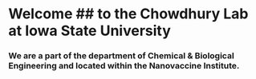 # Welcome ## to the Chowdhury Lab at Iowa State University
### We are a part of the department of Chemical & Biological Engineering and located within the Nanovaccine Institute.
